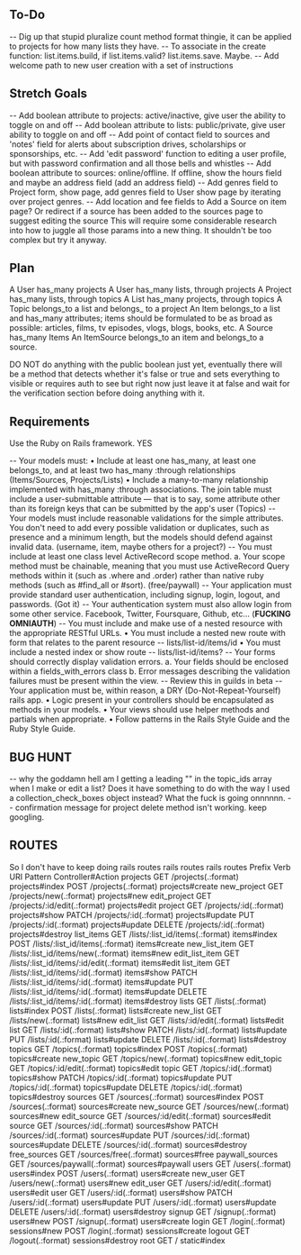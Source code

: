 ## To-Do
-- Dig up that stupid pluralize count method format thingie, it can be applied to projects for how many lists they have.
-- To associate in the create function: list.items.build, if list.items.valid? list.items.save. Maybe. 
-- Add welcome path to new user creation with a set of instructions 

## Stretch Goals
-- Add boolean attribute to projects: active/inactive, give user the ability to toggle on and off
-- Add boolean attribute to lists: public/private, give user ability to toggle on and off
-- Add point of contact field to sources and 'notes' field for alerts about subscription drives, scholarships or sponsorships, etc.
-- Add 'edit password' function to editing a user profile, but with password confirmation and all those bells and whistles
-- Add boolean attribute to sources: online/offline. If offline, show the hours field and maybe an address field (add an address field)
-- Add genres field to Project form, show page, add genres field to User show page by iterating over project genres.
-- Add location and fee fields to Add a Source on item page? Or redirect if a source has been added to the sources page to suggest editing the source
This will require some considerable research into how to juggle all those params into a new thing. It shouldn't be too complex but try it anyway.


## Plan 
A User has_many projects
A User has_many lists, through projects
A Project has_many lists, through topics
A List has_many projects, through topics
A Topic belongs_to a list and belongs_ to a project
An Item belongs_to a list and has_many attributes; items should be formulated to be as broad as possible: articles, films, tv episodes, vlogs, blogs, books, etc. 
A Source has_many Items
An ItemSource belongs_to an item and belongs_to a source.


DO NOT do anything with the public boolean just yet, eventually there will be a method that detects whether it's false or true and sets everything to visible or requires auth to see but right now just leave it at false and wait for the verification section before doing anything with it. 

## Requirements
Use the Ruby on Rails framework. YES

-- Your models must:
    • Include at least one has_many, at least one belongs_to, and at least two has_many :through relationships (Items/Sources, Projects/Lists)
    • Include a many-to-many relationship implemented with has_many :through associations. The join table must include a user-submittable attribute — that is to say, some attribute other than its foreign keys that can be submitted by the app's user (Topics)
-- Your models must include reasonable validations for the simple attributes. You don't need to add every possible validation or duplicates, such as presence and a minimum length, but the models should defend against invalid data. (username, item, maybe others for a project?)
-- You must include at least one class level ActiveRecord scope method. a. Your scope method must be chainable, meaning that you must use ActiveRecord Query methods within it (such as .where and .order) rather than native ruby methods (such as #find_all or #sort). (free/paywall)
-- Your application must provide standard user authentication, including signup, login, logout, and passwords. (Got it)
-- Your authentication system must also allow login from some other service. Facebook, Twitter, Foursquare, Github, etc... (**FUCKING OMNIAUTH**)
-- You must include and make use of a nested resource with the appropriate RESTful URLs.
    • You must include a nested new route with form that relates to the parent resource
    -- lists/list-id/items/id
    • You must include a nested index or show route
    -- lists/list-id/items?
-- Your forms should correctly display validation errors.
    a. Your fields should be enclosed within a fields_with_errors class
    b. Error messages describing the validation failures must be present within the view.
    -- Review this in guilds in beta
-- Your application must be, within reason, a DRY (Do-Not-Repeat-Yourself) rails app.
    • Logic present in your controllers should be encapsulated as methods in your models.
    • Your views should use helper methods and partials when appropriate.
    • Follow patterns in the Rails Style Guide and the Ruby Style Guide.

## BUG HUNT
-- why the goddamn hell am I getting a leading "" in the topic_ids array when I make or edit a list? Does it have something to do with the way I used a collection_check_boxes object instead? What the fuck is going onnnnnn.
-- confirmation message for project delete method isn't working. keep googling.


## ROUTES 
So I don't have to keep doing rails routes rails routes rails routes
 Prefix Verb   URI Pattern                              Controller#Action
       projects GET    /projects(.:format)                      projects#index
                POST   /projects(.:format)                      projects#create
    new_project GET    /projects/new(.:format)                  projects#new
   edit_project GET    /projects/:id/edit(.:format)             projects#edit
        project GET    /projects/:id(.:format)                  projects#show
                PATCH  /projects/:id(.:format)                  projects#update
                PUT    /projects/:id(.:format)                  projects#update
                DELETE /projects/:id(.:format)                  projects#destroy
     list_items GET    /lists/:list_id/items(.:format)          items#index
                POST   /lists/:list_id/items(.:format)          items#create
  new_list_item GET    /lists/:list_id/items/new(.:format)      items#new
 edit_list_item GET    /lists/:list_id/items/:id/edit(.:format) items#edit
      list_item GET    /lists/:list_id/items/:id(.:format)      items#show
                PATCH  /lists/:list_id/items/:id(.:format)      items#update
                PUT    /lists/:list_id/items/:id(.:format)      items#update
                DELETE /lists/:list_id/items/:id(.:format)      items#destroy
          lists GET    /lists(.:format)                         lists#index
                POST   /lists(.:format)                         lists#create
       new_list GET    /lists/new(.:format)                     lists#new
      edit_list GET    /lists/:id/edit(.:format)                lists#edit
           list GET    /lists/:id(.:format)                     lists#show
                PATCH  /lists/:id(.:format)                     lists#update
                PUT    /lists/:id(.:format)                     lists#update
                DELETE /lists/:id(.:format)                     lists#destroy
         topics GET    /topics(.:format)                        topics#index
                POST   /topics(.:format)                        topics#create
      new_topic GET    /topics/new(.:format)                    topics#new
     edit_topic GET    /topics/:id/edit(.:format)               topics#edit
          topic GET    /topics/:id(.:format)                    topics#show
                PATCH  /topics/:id(.:format)                    topics#update
                PUT    /topics/:id(.:format)                    topics#update
                DELETE /topics/:id(.:format)                    topics#destroy
        sources GET    /sources(.:format)                       sources#index
                POST   /sources(.:format)                       sources#create
     new_source GET    /sources/new(.:format)                   sources#new
    edit_source GET    /sources/:id/edit(.:format)              sources#edit
         source GET    /sources/:id(.:format)                   sources#show
                PATCH  /sources/:id(.:format)                   sources#update
                PUT    /sources/:id(.:format)                   sources#update
                DELETE /sources/:id(.:format)                   sources#destroy
   free_sources GET    /sources/free(.:format)                  sources#free
paywall_sources GET    /sources/paywall(.:format)               sources#paywall
          users GET    /users(.:format)                         users#index
                POST   /users(.:format)                         users#create
       new_user GET    /users/new(.:format)                     users#new
      edit_user GET    /users/:id/edit(.:format)                users#edit
           user GET    /users/:id(.:format)                     users#show
                PATCH  /users/:id(.:format)                     users#update
                PUT    /users/:id(.:format)                     users#update
                DELETE /users/:id(.:format)                     users#destroy
         signup GET    /signup(.:format)                        users#new
                POST   /signup(.:format)                        users#create
          login GET    /login(.:format)                         sessions#new
                POST   /login(.:format)                         sessions#create
         logout GET    /logout(.:format)                        sessions#destroy
           root GET    /                                        static#index
